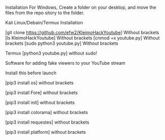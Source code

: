 Installation For Windows, 
Create a folder on your desktop, and move the files from the repo sitory to the folder.


Kali Linux/Debain/Termux Installation

[git clone https://github.com/efw2/KleimoHackYoutube] Without brackets
[ls KleimoHackYoutube] Without brackets
[cnmod +x youtube.py] Without brackets
[sudo python3 youtube.py] Without brackets

Termux 
[python3 youtube.py] without sudo!



Software for adding fake viewers to your YouTube stream


Install this before launch

[pip3 install os] without brackets

[pip3 install Fore] without brackets

[pip3 install init] without brackets

[pip3 install colorama] without brackets

[pip3 install requestes] without brackets

[pip3 install platform] without brackets

